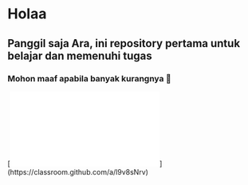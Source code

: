 # Holaa
## Panggil saja Ara, ini repository pertama untuk belajar dan memenuhi tugas 

### Mohon maaf apabila banyak kurangnya 🙏


[![Link Tugas Week 1 ARA]([https://classroom.github.com/assets/deadline-readme-button-24ddc0f5d75046c5622901739e7c5dd533143b0c8e959d652212380cedb1ea36.svg](https://github.com/RevoU-FSSE-2/week-1-Kartikancil96/edit/main/README.md)https://github.com/RevoU-FSSE-2/week-1-Kartikancil96/edit/main/README.md)](https://classroom.github.com/a/l9v8sNrv)

